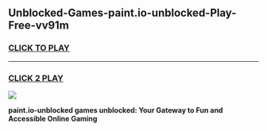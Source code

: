 
## Unblocked-Games-paint.io-unblocked-Play-Free-vv91m
<h3>
<a href="https://premium76.site?title=paint.io-unblocked&ref=18A1">CLICK TO PLAY</a></h3>
<hr>

<h3>
<a href="https://premium76.site?title=paint.io-unblocked&ref=18A1">CLICK 2 PLAY</a>
  
</h3>

<a href="https://premium76.site?title=paint.io-unblocked&ref=18A1"><img src="https://clearcache.store/games.png"></a>


**paint.io-unblocked games unblocked: Your Gateway to Fun and Accessible Online Gaming**
